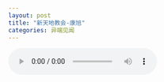 ```yaml
---
layout: post
title: "新天地教会-康旭"
categories: 异端见闻
---
```


<audio controls>
<source src="/assets/kx.mp3" type="audio/mpeg">
</audio>

